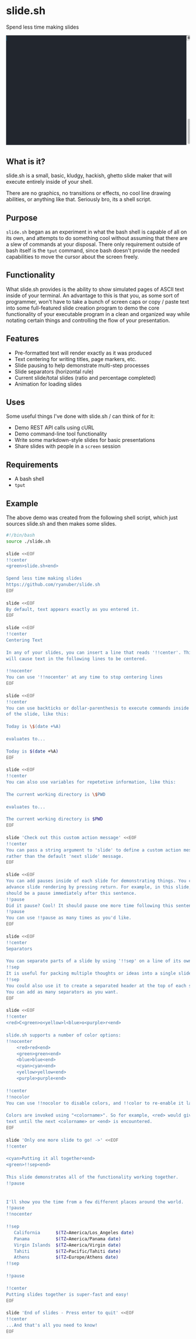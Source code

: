 slide.sh
========

Spend less time making slides

![""](https://raw.githubusercontent.com/ryanuber/slide.sh/master/slide_demo.gif)

What is it?
-----------

slide.sh is a small, basic, kludgy, hackish, ghetto slide maker that
will execute entirely inside of your shell.

There are no graphics, no transitions or effects, no cool line
drawing abilities, or anything like that. Seriously bro, its a shell
script.

Purpose
-------

`slide.sh` began as an experiment in what the bash shell is capable of all on
its own, and attempts to do something cool without assuming that there are a
slew of commands at your disposal. There only requirement outside of bash itself
is the `tput` command, since bash doesn't provide the needed capabilities to
move the cursor about the screen freely.

Functionality
-------------

What slide.sh provides is the ability to show simulated pages of ASCII text
inside of your terminal. An advantage to this is that you, as some sort
of programmer, won't have to take a bunch of screen caps or copy /
paste text into some full-featured slide creation program to demo the
core functionality of your executable program in a clean and organized
way while notating certain things and controlling the flow of your
presentation.

Features
--------

* Pre-formatted text will render exactly as it was produced
* Text centering for writing titles, page markers, etc.
* Slide pausing to help demonstrate multi-step processes
* Slide separators (horizontal rule)
* Current slide/total slides (ratio and percentage completed)
* Animation for loading slides

Uses
----

Some useful things I've done with slide.sh / can think of for it:

* Demo REST API calls using cURL
* Demo command-line tool functionality
* Write some markdown-style slides for basic presentations
* Share slides with people in a `screen` session

Requirements
------------

* A bash shell
* `tput`

Example
-------

The above demo was created from the following shell script, which just
sources slide.sh and then makes some slides.

```bash
#!/bin/bash
source ./slide.sh

slide <<EOF
!!center
<green>slide.sh<end>

Spend less time making slides
https://github.com/ryanuber/slide.sh
EOF

slide <<EOF
By default, text appears exactly as you entered it.
EOF

slide <<EOF
!!center
Centering Text

In any of your slides, you can insert a line that reads '!!center'. This
will cause text in the following lines to be centered.

!!nocenter
You can use '!!nocenter' at any time to stop centering lines
EOF

slide <<EOF
!!center
You can use backticks or dollar-parenthesis to execute commands inside
of the slide, like this:

Today is \$(date +%A)

evaluates to...

Today is $(date +%A)
EOF

slide <<EOF
!!center
You can also use variables for repetetive information, like this:

The current working directory is \$PWD

evaluates to...

The current working directory is $PWD
EOF

slide 'Check out this custom action message' <<EOF
!!center
You can pass a string argument to 'slide' to define a custom action message,
rather than the default 'next slide' message.
EOF

slide <<EOF
You can add pauses inside of each slide for demonstrating things. You can
advance slide rendering by pressing return. For example, in this slide, there
should be a pause immediately after this sentence.
!!pause
Did it pause? Cool! It should pause one more time following this sentence.
!!pause
You can use !!pause as many times as you'd like.
EOF

slide <<EOF
!!center
Separators

You can separate parts of a slide by using '!!sep' on a line of its own.
!!sep
It is useful for packing multiple thoughts or ideas into a single slide.
!!sep
You could also use it to create a separated header at the top of each slide.
You can add as many separators as you want.
EOF

slide <<EOF
!!center
<red>C<green>o<yellow>l<blue>o<purple>r<end>

slide.sh supports a number of color options:
!!nocenter
    <red>red<end>
    <green>green<end>
    <blue>blue<end>
    <cyan>cyan<end>
    <yellow>yellow<end>
    <purple>purple<end>

!!center
!!nocolor
You can use !!nocolor to disable colors, and !!color to re-enable it later.

Colors are invoked using "<colorname>". So for example, <red> would give you red
text until the next <colorname> or <end> is encountered.
EOF

slide 'Only one more slide to go! ->' <<EOF
!!center

<cyan>Putting it all together<end>
<green>!!sep<end>

This slide demonstrates all of the functionality working together.
!!pause


I'll show you the time from a few different places around the world.
!!pause
!!nocenter

!!sep
   California      $(TZ=America/Los_Angeles date)
   Panama          $(TZ=America/Panama date)
   Virgin Islands  $(TZ=America/Virgin date)
   Tahiti          $(TZ=Pacific/Tahiti date)
   Athens          $(TZ=Europe/Athens date)
!!sep

!!pause

!!center
Putting slides together is super-fast and easy!
EOF

slide 'End of slides - Press enter to quit' <<EOF
!!center
...And that's all you need to know!
EOF
```
